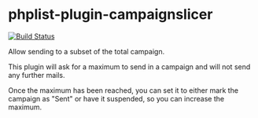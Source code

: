 # phplist-plugin-campaignslicer

[![Build Status](https://travis-ci.org/michield/phplist-plugin-campaignslicer.svg?branch=master)](https://travis-ci.org/michield/phplist-plugin-campaignslicer)

Allow sending to a subset of the total campaign.

This plugin will ask for a maximum to send in a campaign and will not send any further mails.

Once the maximum has been reached, you can set it to either mark the campaign as "Sent" or have it suspended, so you
can increase the maximum.
